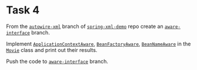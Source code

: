 # Task 4

From the <a href="" target="_blank">`autowire-xml`</a> branch of <a href="" target="_blank">`spring-xml-demo`</a> repo create an <a href="" target="_blank">`aware-interface`</a>
branch.

Implement <a href="" target="_blank">`ApplicationContextAware`</a>, <a href="" target="_blank">`BeanFactoryAware`</a>, <a href="" target="_blank">`BeanNameAware`</a> in the
<a href="" target="_blank">`Movie`</a> class and print out their results.

Push the code to <a href="" target="_blank">`aware-interface`</a> branch.